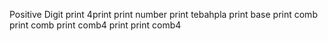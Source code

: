 Positive
Digit
print
4print
print number
print tebahpla
print base
print comb
print  comb
print comb4
print
print comb4
